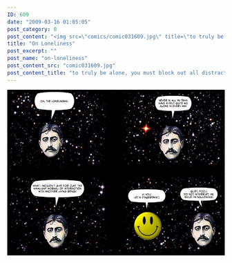 ```yaml
---
ID: 609
date: "2009-03-16 01:05:05"
post_category: 0
post_content: "<img src=\"comics/comic031609.jpg\" title=\"to truly be alone, you must block out all distractions\" />"
title: "On Loneliness"
post_excerpt: ""
post_name: "on-loneliness"
post_content_src: "comic031609.jpg"
post_content_title: "to truly be alone, you must block out all distractions"
---
```



[![to truly be alone, you must block out all distractions](/comics-hi-res/comic031609.jpg)](/comics-hi-res/comic031609.jpg)
